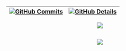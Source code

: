 
  
 | [![GitHub Commits](http://github-profile-summary-cards.vercel.app/api/cards/productive-time?username=joao-calado&theme=dracula&utcOffset=-3)](https://github.com/vn7n24fzkq/github-profile-summary-cards) | [![GitHub Details](http://github-profile-summary-cards.vercel.app/api/cards/profile-details?username=joao-calado&theme=dracula)](https://github.com/vn7n24fzkq/github-profile-summary-cards) |  
 | ----------- | ----------- |


 
  <div align="center" >
<a href="https://skillicons.dev"   >
  <img src="https://skillicons.dev/icons?i=git,vscode,vue,docker,github,postgres,azure,cs,java,jquery,dotnet,linux,powershell,rabbitmq,redis,sublime,selenium,visualstudio,vscode" />
</a>
  <br />

  </div>

 
##
   <div align="center" >
     <img src="https://github-profile-trophy.vercel.app/?username=joao-calado&row=1&column=6&theme=dracula&margin-w=15&margin-h=15"/>
  </div>
